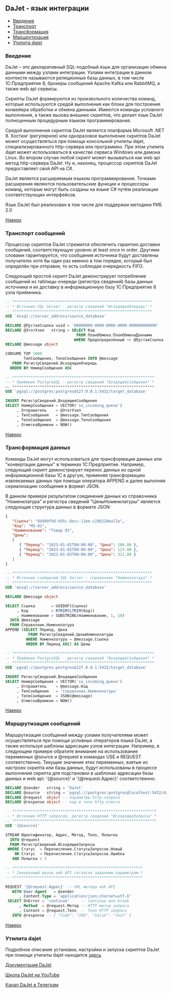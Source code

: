 ## DaJet - язык интеграции

- [Введение](#введение)
- [Транспорт](#транспорт-сообщений)
- [Трансформация](#трансформация-данных)
- [Маршрутизация](#маршрутизация-сообщений)
- [Утилита dajet](#утилита-dajet)

### Введение

DaJet – это декларативный SQL-подобный язык для организации обмена данными между узлами интеграции. Узлами интеграции в данном контексте называются реляционные базы данных, в том числе 1С:Предприятие 8, брокеры сообщений Apache Kafka или RabbitMQ, а также web api сервисы.

Скрипты DaJet формируются из произвольного количества команд, которые используются средой выполнения как блоки для построения конвейера обработки и обмена данными. Имеются команды условного выполнения, а также вызова внешних скриптов, что делает язык DaJet полноценным процедурным языком программирования.

Средой выполнения скриптов DaJet является платформа Microsoft .NET 8. Хостинг (регулярное) или одноразовое выполнение скриптов DaJet может осуществляться при помощи консольной утилиты dajet, специализированного http-сервера или программно. При этом утилита dajet может использоваться в качестве сервиса Windows или демона Linux. Во втором случае любой скрипт может вызываться как web api метод http-сервера DaJet. Ну и, наконец, процессор скриптов DaJet предоставляет свой API на C#.

DaJet является расширяемым языком программирования. Точками расширения являются пользовательские функции и процессоры команд, которые могут быть созданы на языке C# путём реализации соответствующих интерфейсов.

Язык DaJet был реализован в том числе для поддержки методики РИБ 2.0

[Наверх](#dajet---язык-интеграции)

### Транспорт сообщений

Процессор скриптов DaJet стремится обеспечить гарантию доставки сообщений, соответствующую уровню at least once in order. Другими словами гарантируется, что сообщения источника будут доставлены получателю хотя бы один раз именно в том порядке, который был определён при отправке, то есть соблюдая очередность FIFO.

Следующий простой скрипт DaJet демонстрирует потребление сообщений из таблицы-очереди (регистра сведений) базы данных источника и их доставку в информационную базу 1С:Предприятие 8 узла приёмника.

```SQL
-- *************************************************************
-- * Источник SQL Server - регистр сведений "ИсходящаяОчередь" *
-- *************************************************************
USE 'mssql://server_address/source_database'

DECLARE @ПустаяСсылка uuid = '00000000-0000-0000-0000-000000000000'
DECLARE @ЭтотУзел   string = SELECT Код
                               FROM ПланОбмена.ПланОбменаДанными
                              WHERE Предопределённый <> @ПустаяСсылка
DECLARE @message object

CONSUME TOP 1000
        ТипСообщения, ТелоСообщения INTO @message
   FROM РегистрСведений.ИсходящаяОчередь
  ORDER BY НомерСообщения ASC

-- **************************************************************
-- * Приёмник PostgreSQL - регистр сведений "ВходящиеСообщения" *
–- **************************************************************
USE 'pgsql://postgres:postgres@127.0.0.1:5432/target_database'

INSERT РегистрСведений.ВходящиеСообщения
SELECT НомерСообщения = VECTOR('so_incoming_queue')
     , Отправитель    = @ЭтотУзел
     , ТипСообщения   = @message.ТипСообщения
     , ТелоСообщения  = @message.ТелоСообщения
     , ОтметкаВремени = NOW()
```

[Наверх](#dajet---язык-интеграции)

### Трансформация данных

Команды DaJet могут использоваться для трансформации данных или "конвертации данных" в терминах 1С:Предприятие. Например, следующий скрипт демонстрирует перенос данных из одной информационной базы 1С в другую, применяя трансформацию извлекаемых данных при помощи оператора APPEND и далее выполняя сериализацию сообщения в формат JSON.

В данном примере результатом соединения данных из справочника "Номенклатура" и регистра сведений "ЦеныНоменклатуры" является следующая структура данных в формате JSON:
```JSON
{
   "Ссылка": "8d400f9d-935c-8ecc-11ee-c2db228ea72a",
   "Код": "MS-01",
   "Наименование": "Товар 01",
   "Цены":
   [
      { "Период": "2023-01-01T00:00:00", "Цена": 100.00 },
      { "Период": "2023-01-02T00:00:00", "Цена": 123.00 },
      { "Период": "2023-01-03T00:00:00", "Цена": 321.00 }
   ]
}
```
```SQL
-- *************************************************************
-- * Источник сообщений SQL Server - справочник "Номенклатура" *
-- *************************************************************
USE 'mssql://server_address/source_database'

DECLARE @message object

SELECT Ссылка       = UUIDOF(Ссылка)
     , Код          = RTRIM(LTRIM(Код))
     , Наименование = SUBSTRING(Наименование, 1, 10)
  INTO @message
  FROM Справочник.Номенклатура
APPEND (SELECT Период, Цена
          FROM РегистрСведений.ЦеныНоменклатуры
         WHERE Номенклатура = @message.Ссылка
         ORDER BY Период ASC) AS Цены

-- **************************************************************
-- * Приёмник PostgreSQL - регистр сведений "ВходящиеСообщения" *
-- **************************************************************
USE 'pgsql://postgres:postgres@127.0.0.1:5432/target_database'

INSERT РегистрСведений.ВходящиеСообщения
SELECT НомерСообщения = VECTOR('so_incoming_queue')
     , Отправитель    = @message.Код
     , ТипСообщения   = 'Справочник.Номенклатура'
     , ТелоСообщения  = JSON(@message)
     , ОтметкаВремени = NOW()
```

[Наверх](#dajet---язык-интеграции)

### Маршрутизация сообщений

Маршрутизация сообщений между узлами получателями может осуществляться при помощи условных операторов языка DaJet, а также используя шаблоны адресации узлов интеграции. Например, в следующем примере обратите внимание на использование переменных @source и @request в командах USE и REQUEST соответственно. Текущие значения этих переменных, взятые из настроек скрипта или базы данных, будут использованы в процессе выполнения скрипта для подстановки в шаблонах адресации базы данных и web api: '{@source}' и '{@request.Адрес}' соответственно.

```SQL
DECLARE @sender   string = 'DaJet'
DECLARE @source   string = 'pgsql://postgres:postgres@localhost:5432/database_name'
DECLARE @request  object -- параметры http-запроса
DECLARE @response object -- код и тело http-ответа

-- ***************************************************************
-- * Источник HTTP запросов, регистр сведений "ИсходящиеЗапросы" *
-- ***************************************************************
USE '{@source}'

STREAM Идентификатор, Адрес, Метод, Тело, Попытка
  INTO @request
  FROM РегистрСведений.ИсходящиеЗапросы
 WHERE Статус  = Перечисление.СтатусыЗапросов.Новый
    OR Статус  = Перечисление.СтатусыЗапросов.Ошибка
   AND Попытка < 5

-- *********************************************************
-- * Синхронный вызов web API согласно заданным параметрам *
-- *********************************************************

REQUEST '{@request.Адрес}' -- URL метода web API
   WITH User-Agent   = @sender
      , Content-Type = 'application/json;charset=utf-8'
 SELECT OnError = 'continue'     -- continue или break
      , Method  = @request.Метод -- HTTP метод запроса
      , Content = @request.Тело  -- Тело HTTP запроса
   INTO @response -- { "Code": "200", "Value": "text" }
```

[Наверх](#dajet---язык-интеграции)

### Утилита dajet

Подробное описание установки, настройки и запуска скриптов DaJet при помощи утилиты dajet находится [здесь](https://github.com/zhichkin/dajet/releases/tag/dajet-stream-svc-1.0.0)

[Документация DaJet](https://zhichkin.github.io/)

[Школа DaJet на YouTube](https://www.youtube.com/playlist?list=PLyBbhdsc7InutmVxyUszw-ZNJ5zKVBot2)

[Канал DaJet в Телеграм](https://t.me/dajet_studio)
